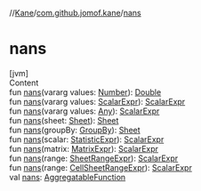 //[Kane](../index.md)/[com.github.jomof.kane](index.md)/[nans](nans.md)



# nans  
[jvm]  
Content  
fun [nans](nans.md)(vararg values: [Number](https://kotlinlang.org/api/latest/jvm/stdlib/kotlin/-number/index.html)): [Double](https://kotlinlang.org/api/latest/jvm/stdlib/kotlin/-double/index.html)  
fun [nans](nans.md)(vararg values: [ScalarExpr](-scalar-expr/index.md)): [ScalarExpr](-scalar-expr/index.md)  
fun [nans](nans.md)(vararg values: [Any](https://kotlinlang.org/api/latest/jvm/stdlib/kotlin/-any/index.html)): [ScalarExpr](-scalar-expr/index.md)  
fun [nans](nans.md)(sheet: [Sheet](../com.github.jomof.kane.impl.sheet/-sheet/index.md)): [Sheet](../com.github.jomof.kane.impl.sheet/-sheet/index.md)  
fun [nans](nans.md)(groupBy: [GroupBy](../com.github.jomof.kane.impl.sheet/-group-by/index.md)): [Sheet](../com.github.jomof.kane.impl.sheet/-sheet/index.md)  
fun [nans](nans.md)(scalar: [StatisticExpr](-statistic-expr/index.md)): [ScalarExpr](-scalar-expr/index.md)  
fun [nans](nans.md)(matrix: [MatrixExpr](-matrix-expr/index.md)): [ScalarExpr](-scalar-expr/index.md)  
fun [nans](nans.md)(range: [SheetRangeExpr](../com.github.jomof.kane.impl.sheet/-sheet-range-expr/index.md)): [ScalarExpr](-scalar-expr/index.md)  
fun [nans](nans.md)(range: [CellSheetRangeExpr](../com.github.jomof.kane.impl.sheet/-cell-sheet-range-expr/index.md)): [ScalarExpr](-scalar-expr/index.md)  
val [nans](nans.md): [AggregatableFunction](../com.github.jomof.kane.impl.functions/-aggregatable-function/index.md)  



